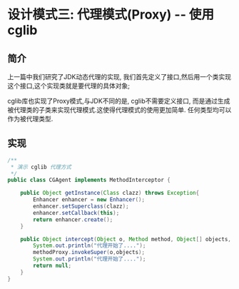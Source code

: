 # 设计模式三: 代理模式(Proxy) -- 使用cglib

## 简介

上一篇中我们研究了JDK动态代理的实现, 我们首先定义了接口,然后用一个类实现这个接口,这个实现类就是要代理的具体对象; 

cglib库也实现了Proxy模式,与JDK不同的是, cglib不需要定义接口, 而是通过生成被代理类的子类来实现代理模式.这使得代理模式的使用更加简单. 任何类型均可以作为被代理类型.

## 实现

```Java
/**
 * 演示 cglib 代理方式
 */
public class CGAgent implements MethodInterceptor {

    public Object getInstance(Class clazz) throws Exception{
        Enhancer enhancer = new Enhancer();
        enhancer.setSuperclass(clazz);
        enhancer.setCallback(this);
        return enhancer.create();
    }

    public Object intercept(Object o, Method method, Object[] objects, MethodProxy methodProxy) throws Throwable {
        System.out.println("代理开始了....");
        methodProxy.invokeSuper(o,objects);
        System.out.println("代理开始了....");
        return null;
    }
}
```

